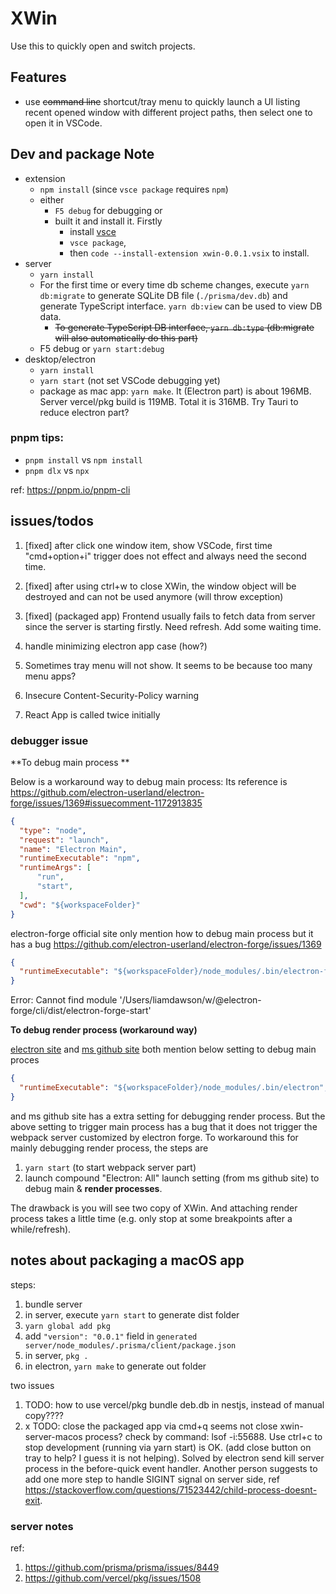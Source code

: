 # XWin 

Use this to quickly open and switch projects. 

## Features

- use ~~command line~~ shortcut/tray menu to quickly launch a UI listing recent opened window with different project paths, then select one to open it in VSCode.

## Dev and package Note

- extension
  - `npm install` (since `vsce package` requires `npm`)
  - either 
    - `F5 debug` for debugging or 
    - built it and install it. Firstly 
      - install [vsce](https://code.visualstudio.com/api/working-with-extensions/publishing-extension)
      - `vsce package`, 
      - then `code --install-extension xwin-0.0.1.vsix` to install. 
- server 
  - `yarn install` 
  - For the first time or every time db scheme changes, execute `yarn db:migrate` to generate SQLite DB file (`./prisma/dev.db`) and generate TypeScript interface. `yarn db:view` can be used to view DB data.
    - ~~To generate TypeScript DB interface, `yarn db:type` (db:migrate will also automatically do this part)~~
  - F5 debug or `yarn start:debug`
- desktop/electron 
  - `yarn install`
  - `yarn start` (not set VSCode debugging yet)
  - package as mac app: `yarn make`. It (Electron part) is about 196MB. Server vercel/pkg build is 119MB. Total it is 316MB. Try Tauri to reduce electron part? 

### pnpm tips:

- `pnpm install` vs `npm install`
- `pnpm dlx` vs `npx` 

ref: https://pnpm.io/pnpm-cli

## issues/todos 

1. [fixed] after click one window item, show VSCode, first time "cmd+option+i" trigger does not effect and always need the second time. 

2. [fixed] after using ctrl+w to close XWin, the window object will be destroyed and can not be used anymore (will throw exception)

3. [fixed] (packaged app) Frontend usually fails to fetch data from server since the server is starting firstly. Need refresh. Add some waiting time. 

4. handle minimizing electron app case (how?)

5. Sometimes tray menu will not show. It seems to be because too many menu apps?

6. Insecure Content-Security-Policy warning 

7. React App is called twice initially

### debugger issue 

**To debug main process **

Below is a workaround way to debug main process: Its reference is 
https://github.com/electron-userland/electron-forge/issues/1369#issuecomment-1172913835
  

```json
{
  "type": "node",
  "request": "launch",
  "name": "Electron Main",
  "runtimeExecutable": "npm",
  "runtimeArgs": [
      "run",
      "start",
  ],
  "cwd": "${workspaceFolder}"
}
```

electron-forge official site only mention how to debug main process but it has a bug 
https://github.com/electron-userland/electron-forge/issues/1369

```json
{
  "runtimeExecutable": "${workspaceFolder}/node_modules/.bin/electron-forge-vscode-nix",
}
```

Error: Cannot find module '/Users/liamdawson/w/@electron-forge/cli/dist/electron-forge-start'


**To debug render process (workaround way)**

[electron site](https://www.electronjs.org/docs/latest/tutorial/debugging-vscode) and [ms github site](https://github.com/Microsoft/vscode-recipes/tree/master/Electron) both mention below setting to debug main proces 


```json 
{
  "runtimeExecutable": "${workspaceFolder}/node_modules/.bin/electron",
}
```

and ms github site has a extra setting for debugging render process. But the above setting to trigger main process has a bug that it does not trigger the webpack server customized by electron forge. To workaround this for mainly debugging render process, the steps are  

1. `yarn start` (to start webpack server part) 
2. launch compound "Electron: All" launch setting (from ms github site) to debug main & **render processes**. 

The drawback is you will see two copy of XWin. And attaching render process takes a little time (e.g. only stop at some breakpoints after a while/refresh).

## notes about packaging a macOS app

steps: 
1. bundle server 
  1. in server, execute `yarn start` to generate dist folder
  2. `yarn global add pkg`
  3. add `"version": "0.0.1"` field in `generated server/node_modules/.prisma/client/package.json`
  4. in server, `pkg .`
2. in electron, `yarn make` to generate out folder 

two issues 
1. TODO: how to use vercel/pkg bundle deb.db in nestjs, instead of manual copy????
2. x TODO: close the packaged app via cmd+q seems not close xwin-server-macos process? check by command: lsof -i:55688. Use ctrl+c to stop development (running via yarn start) is OK. (add close button on tray to help? I guess it is not helping). Solved by electron send kill server process in the before-quick event handler. Another person suggests to add one more step to handle SIGINT signal on server side, ref https://stackoverflow.com/questions/71523442/child-process-doesnt-exit.

### server notes
ref: 
1. https://github.com/prisma/prisma/issues/8449
2. https://github.com/vercel/pkg/issues/1508

